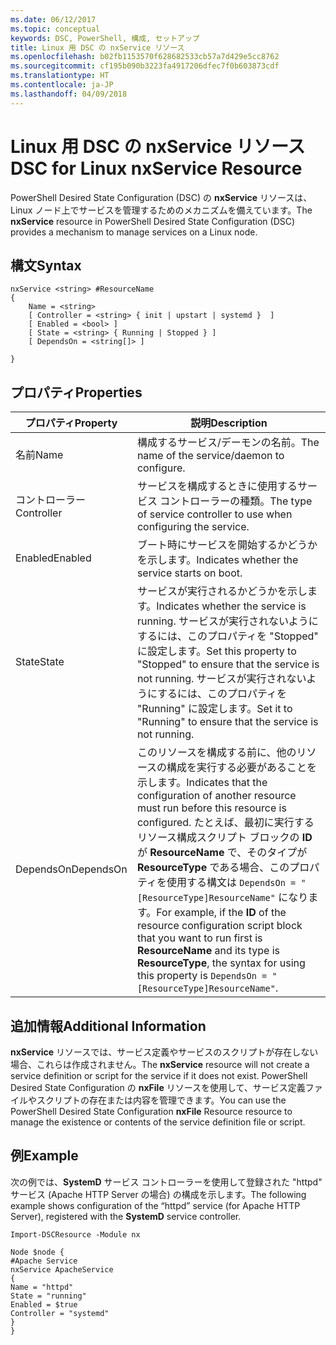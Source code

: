 ```yaml
---
ms.date: 06/12/2017
ms.topic: conceptual
keywords: DSC, PowerShell, 構成, セットアップ
title: Linux 用 DSC の nxService リソース
ms.openlocfilehash: b02fb1153570f628682533cb57a7d429e5cc8762
ms.sourcegitcommit: cf195b090b3223fa4917206dfec7f0b603873cdf
ms.translationtype: HT
ms.contentlocale: ja-JP
ms.lasthandoff: 04/09/2018
---
```

# <a name="dsc-for-linux-nxservice-resource"></a><span data-ttu-id="55d54-103">Linux 用 DSC の nxService リソース</span><span class="sxs-lookup"><span data-stu-id="55d54-103">DSC for Linux nxService Resource</span></span>

<span data-ttu-id="55d54-104">PowerShell Desired State Configuration (DSC) の **nxService** リソースは、Linux ノード上でサービスを管理するためのメカニズムを備えています。</span><span class="sxs-lookup"><span data-stu-id="55d54-104">The **nxService** resource in PowerShell Desired State Configuration (DSC) provides a mechanism to manage services on a Linux node.</span></span>

## <a name="syntax"></a><span data-ttu-id="55d54-105">構文</span><span class="sxs-lookup"><span data-stu-id="55d54-105">Syntax</span></span>

```
nxService <string> #ResourceName
{
    Name = <string>
    [ Controller = <string> { init | upstart | systemd }  ]
    [ Enabled = <bool> ]
    [ State = <string> { Running | Stopped } ]
    [ DependsOn = <string[]> ]

}
```

## <a name="properties"></a><span data-ttu-id="55d54-106">プロパティ</span><span class="sxs-lookup"><span data-stu-id="55d54-106">Properties</span></span>
|  <span data-ttu-id="55d54-107">プロパティ</span><span class="sxs-lookup"><span data-stu-id="55d54-107">Property</span></span> |  <span data-ttu-id="55d54-108">説明</span><span class="sxs-lookup"><span data-stu-id="55d54-108">Description</span></span> |
|---|---|
| <span data-ttu-id="55d54-109">名前</span><span class="sxs-lookup"><span data-stu-id="55d54-109">Name</span></span>| <span data-ttu-id="55d54-110">構成するサービス/デーモンの名前。</span><span class="sxs-lookup"><span data-stu-id="55d54-110">The name of the service/daemon to configure.</span></span>|
| <span data-ttu-id="55d54-111">コントローラー</span><span class="sxs-lookup"><span data-stu-id="55d54-111">Controller</span></span>| <span data-ttu-id="55d54-112">サービスを構成するときに使用するサービス コントローラーの種類。</span><span class="sxs-lookup"><span data-stu-id="55d54-112">The type of service controller to use when configuring the service.</span></span>|
| <span data-ttu-id="55d54-113">Enabled</span><span class="sxs-lookup"><span data-stu-id="55d54-113">Enabled</span></span>| <span data-ttu-id="55d54-114">ブート時にサービスを開始するかどうかを示します。</span><span class="sxs-lookup"><span data-stu-id="55d54-114">Indicates whether the service starts on boot.</span></span>|
| <span data-ttu-id="55d54-115">State</span><span class="sxs-lookup"><span data-stu-id="55d54-115">State</span></span>| <span data-ttu-id="55d54-116">サービスが実行されるかどうかを示します。</span><span class="sxs-lookup"><span data-stu-id="55d54-116">Indicates whether the service is running.</span></span> <span data-ttu-id="55d54-117">サービスが実行されないようにするには、このプロパティを "Stopped" に設定します。</span><span class="sxs-lookup"><span data-stu-id="55d54-117">Set this property to "Stopped" to ensure that the service is not running.</span></span> <span data-ttu-id="55d54-118">サービスが実行されないようにするには、このプロパティを "Running" に設定します。</span><span class="sxs-lookup"><span data-stu-id="55d54-118">Set it to "Running" to ensure that the service is not running.</span></span>|
| <span data-ttu-id="55d54-119">DependsOn</span><span class="sxs-lookup"><span data-stu-id="55d54-119">DependsOn</span></span> | <span data-ttu-id="55d54-120">このリソースを構成する前に、他のリソースの構成を実行する必要があることを示します。</span><span class="sxs-lookup"><span data-stu-id="55d54-120">Indicates that the configuration of another resource must run before this resource is configured.</span></span> <span data-ttu-id="55d54-121">たとえば、最初に実行するリソース構成スクリプト ブロックの **ID** が **ResourceName** で、そのタイプが **ResourceType** である場合、このプロパティを使用する構文は `DependsOn = "[ResourceType]ResourceName"` になります。</span><span class="sxs-lookup"><span data-stu-id="55d54-121">For example, if the **ID** of the resource configuration script block that you want to run first is **ResourceName** and its type is **ResourceType**, the syntax for using this property is `DependsOn = "[ResourceType]ResourceName"`.</span></span>|


## <a name="additional-information"></a><span data-ttu-id="55d54-122">追加情報</span><span class="sxs-lookup"><span data-stu-id="55d54-122">Additional Information</span></span>

<span data-ttu-id="55d54-123">**nxService** リソースでは、サービス定義やサービスのスクリプトが存在しない場合、これらは作成されません。</span><span class="sxs-lookup"><span data-stu-id="55d54-123">The **nxService** resource will not create a service definition or script for the service if it does not exist.</span></span> <span data-ttu-id="55d54-124">PowerShell Desired State Configuration の **nxFile** リソースを使用して、サービス定義ファイルやスクリプトの存在または内容を管理できます。</span><span class="sxs-lookup"><span data-stu-id="55d54-124">You can use the PowerShell Desired State Configuration **nxFile** Resource resource to manage the existence or contents of the service definition file or script.</span></span>

## <a name="example"></a><span data-ttu-id="55d54-125">例</span><span class="sxs-lookup"><span data-stu-id="55d54-125">Example</span></span>

<span data-ttu-id="55d54-126">次の例では、**SystemD** サービス コントローラーを使用して登録された "httpd" サービス (Apache HTTP Server の場合) の構成を示します。</span><span class="sxs-lookup"><span data-stu-id="55d54-126">The following example shows configuration of the “httpd” service (for Apache HTTP Server), registered with the **SystemD** service controller.</span></span>

```
Import-DSCResource -Module nx

Node $node {
#Apache Service
nxService ApacheService
{
Name = "httpd"
State = "running"
Enabled = $true
Controller = "systemd"
}
}
```
